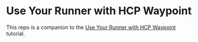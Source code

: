 # Use Your Runner with HCP Waypoint

This repo is a companion to the [Use Your Runner with HCP Waypoint](todo) tutorial.
